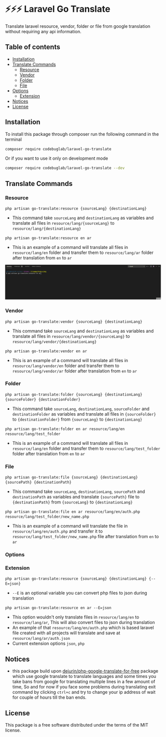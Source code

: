 # ⚡⚡⚡ Laravel Go Translate

Translate laravel resource, vendor, folder or file from google translation without requiring any api information.

## Table of contents <!-- omit in toc -->

- [Installation](#installation)
- [Translate Commands](#translatecommands)
  - [Resource](#resource)
  - [Vendor](#vendor)
  - [Folder](#folder)
  - [File](#file)
- [Options](#Options)
  - [Extension](#extension)
- [Notices](#notices)
- [License](#license)

## Installation

To install this package through composer run the following command in the terminal

```bash
composer require codebuglab/laravel-go-translate
```
Or if you want to use it only on development mode
```bash
composer require codebuglab/laravel-go-translate --dev
```

## Translate Commands



### Resource
```
php artisan go-translate:resource {sourceLang} {destinationLang}
```
- This command take `sourceLang` and `destinationLang` as variables and translate all files in `resource/lang/{sourceLang}`
to `resource/lang/{destinationLang}`
```
php artisan go-translate:resource en ar
```
- This is an example of a command will translate all files in `resource/lang/en` folder and transfer them to `resource/lang/ar` folder after translation from `en` to `ar`

![](translate_resource.gif)



### Vendor
```
php artisan go-translate:vendor {sourceLang} {destinationLang}
```
- This command take `sourceLang` and `destinationLang` as variables and translate all files in `resource/lang/vendor/{sourceLang}`
to `resource/lang/vendor/{destinationLang}`
```
php artisan go-translate:vendor en ar
```
- This is an example of a command will translate all files in `resource/lang/vendor/en` folder and transfer them to `resource/lang/vendor/ar` folder after translation from `en` to `ar`




### Folder
```
php artisan go-translate:folder {sourceLang} {destinationLang} {sourceFolder} {destinationFolder}
```
- This command take `sourceLang`, `destinationLang`, `sourceFolder` and `destinationFolder` as variables and translate all files in `{sourceFolder}` to `{destinationFolder}` from `{sourceLang}` to `{destinationLang}`
```
php artisan go-translate:folder en ar resource/lang/en resource/lang/test_folder
```
- This is an example of a command will translate all files in `resource/lang/en` folder and transfer them to `resource/lang/test_folder` folder after translation from `en` to `ar`




### File
```
php artisan go-translate:file {sourceLang} {destinationLang} {sourcePath} {destinationPath}
```
- This command take `sourceLang`, `destinationLang`, `sourcePath` and `destinationPath` as variables and translate `{sourcePath}` file to `{destinationPath}` from `{sourceLang}` to `{destinationLang}`
```
php artisan go-translate:file en ar resource/lang/en/auth.php resource/lang/test_folder/new_name.php
```
- This is an example of a command will translate the file in `resource/lang/en/auth.php` and transfer it to `resource/lang/test_folder/new_name.php` file after translation from `en` to `ar`



### Options




### Extension
```
php artisan go-translate:resource {sourceLang} {destinationLang} {--E=json}
```
- `--E` is an optional variable you can convert php files to json during translation
```
php artisan go-translate:resource en ar --E=json
```
- This option wouldn't only translate files in `resource/lang/en` to `resource/lang/ar`, This will also convert files to json during translation
- An example of that `resource/lang/en/auth.php` which is based laravel file created with all projects will translate and save at `resource/lang/ar/auth.json`
- Current extension options `json`, `php`




## Notices

- this package build upon [dejurin/php-google-translate-for-free](https://github.com/dejurin/php-google-translate-for-free) package which use google translate to translate languages and some times you take bans from google for translating multiple lines in a few amount of time, So and for now if you face some problems during translating exit command by clicking `ctrl+c` and try to change your ip address of wait for couple of hours till the ban ends.




## License

This package is a free software distributed under the terms of the MIT license.
